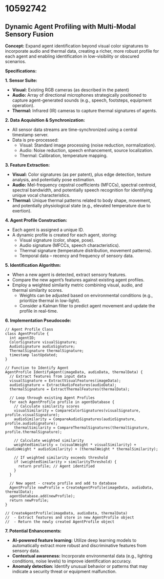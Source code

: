 # 10592742

## Dynamic Agent Profiling with Multi-Modal Sensory Fusion

**Concept:** Expand agent identification beyond visual color signatures to incorporate audio and thermal data, creating a richer, more robust profile for each agent and enabling identification in low-visibility or obscured scenarios.

**Specifications:**

**1. Sensor Suite:**

*   **Visual:** Existing RGB cameras (as described in the patent)
*   **Audio:** Array of directional microphones strategically positioned to capture agent-generated sounds (e.g., speech, footsteps, equipment operation).
*   **Thermal:** Infrared (IR) cameras to capture thermal signatures of agents.

**2. Data Acquisition & Synchronization:**

*   All sensor data streams are time-synchronized using a central timestamp server.
*   Data is pre-processed:
    *   Visual: Standard image processing (noise reduction, normalization).
    *   Audio: Noise reduction, speech enhancement, source localization.
    *   Thermal: Calibration, temperature mapping.

**3. Feature Extraction:**

*   **Visual:** Color signatures (as per patent), plus edge detection, texture analysis, and potentially pose estimation.
*   **Audio:** Mel-frequency cepstral coefficients (MFCCs), spectral centroid, spectral bandwidth, and potentially speech recognition for identifying unique vocal characteristics.
*   **Thermal:** Unique thermal patterns related to body shape, movement, and potentially physiological state (e.g., elevated temperature due to exertion).

**4. Agent Profile Construction:**

*   Each agent is assigned a unique ID.
*   A dynamic profile is created for each agent, storing:
    *   Visual signature (color, shape, pose).
    *   Audio signature (MFCCs, speech characteristics).
    *   Thermal signature (temperature distribution, movement patterns).
    *   Temporal data – recency and frequency of sensory data.

**5. Identification Algorithm:**

*   When a new agent is detected, extract sensory features.
*   Compare the new agent’s features against existing agent profiles.
*   Employ a weighted similarity metric combining visual, audio, and thermal similarity scores.
    *   Weights can be adjusted based on environmental conditions (e.g., prioritize thermal in low-light).
    *   Consider a Kalman filter to predict agent movement and update the profile in real-time.

**6. Implementation Pseudocode:**

```
// Agent Profile Class
class AgentProfile {
  int agentID;
  ColorSignature visualSignature;
  AudioSignature audioSignature;
  ThermalSignature thermalSignature;
  timestamp lastUpdated;
}

// Function to Identify Agent
AgentProfile IdentifyAgent(imageData, audioData, thermalData) {
  // Extract features from input data
  visualSignature = ExtractVisualFeatures(imageData);
  audioSignature = ExtractAudioFeatures(audioData);
  thermalSignature = ExtractThermalFeatures(thermalData);

  // Loop through existing Agent Profiles
  for each AgentProfile profile in agentDatabase {
    // Calculate similarity scores
    visualSimilarity = CompareColorSignatures(visualSignature, profile.visualSignature);
    audioSimilarity = CompareAudioSignatures(audioSignature, profile.audioSignature);
    thermalSimilarity = CompareThermalSignatures(thermalSignature, profile.thermalSignature);

    // Calculate weighted similarity
    weightedSimilarity = (visualWeight * visualSimilarity) + (audioWeight * audioSimilarity) + (thermalWeight * thermalSimilarity);

    // If weighted similarity exceeds threshold
    if (weightedSimilarity > similarityThreshold) {
      return profile; // Agent identified
    }
  }

  // New agent - create profile and add to database
  AgentProfile newProfile = CreateAgentProfile(imageData, audioData, thermalData);
  agentDatabase.add(newProfile);
  return newProfile;
}

// CreateAgentProfile(imageData, audioData, thermalData)
//  - Extract features and store in new AgentProfile object
//  - Return the newly created AgentProfile object
```

**7. Potential Enhancements:**

*   **AI-powered feature learning:** Utilize deep learning models to automatically extract more robust and discriminative features from sensory data.
*   **Contextual awareness:** Incorporate environmental data (e.g., lighting conditions, noise levels) to improve identification accuracy.
*   **Anomaly detection:** Identify unusual behavior or patterns that may indicate a security threat or equipment malfunction.